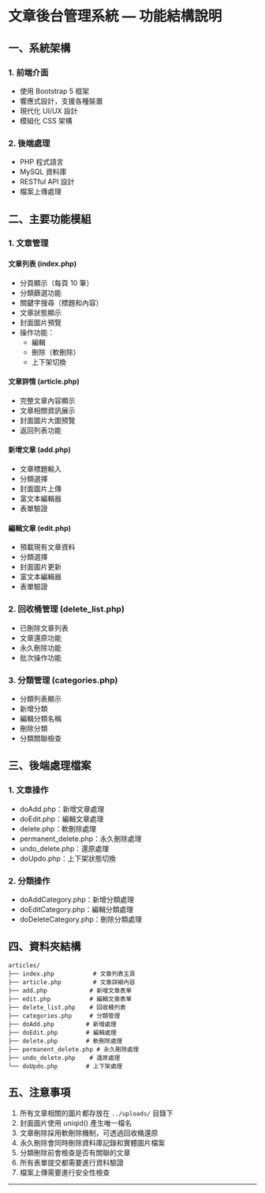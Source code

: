 # 文章後台管理系統 — 功能結構說明

## 一、系統架構

### 1. 前端介面
- 使用 Bootstrap 5 框架
- 響應式設計，支援各種裝置
- 現代化 UI/UX 設計
- 模組化 CSS 架構

### 2. 後端處理
- PHP 程式語言
- MySQL 資料庫
- RESTful API 設計
- 檔案上傳處理

## 二、主要功能模組

### 1. 文章管理
#### 文章列表 (index.php)
- 分頁顯示（每頁 10 筆）
- 分類篩選功能
- 關鍵字搜尋（標題和內容）
- 文章狀態顯示
- 封面圖片預覽
- 操作功能：
  - 編輯
  - 刪除（軟刪除）
  - 上下架切換

#### 文章詳情 (article.php)
- 完整文章內容顯示
- 文章相關資訊展示
- 封面圖片大圖預覽
- 返回列表功能

#### 新增文章 (add.php)
- 文章標題輸入
- 分類選擇
- 封面圖片上傳
- 富文本編輯器
- 表單驗證

#### 編輯文章 (edit.php)
- 預載現有文章資料
- 分類選擇
- 封面圖片更新
- 富文本編輯器
- 表單驗證

### 2. 回收桶管理 (delete_list.php)
- 已刪除文章列表
- 文章還原功能
- 永久刪除功能
- 批次操作功能

### 3. 分類管理 (categories.php)
- 分類列表顯示
- 新增分類
- 編輯分類名稱
- 刪除分類
- 分類關聯檢查

## 三、後端處理檔案

### 1. 文章操作
- doAdd.php：新增文章處理
- doEdit.php：編輯文章處理
- delete.php：軟刪除處理
- permanent_delete.php：永久刪除處理
- undo_delete.php：還原處理
- doUpdo.php：上下架狀態切換

### 2. 分類操作
- doAddCategory.php：新增分類處理
- doEditCategory.php：編輯分類處理
- doDeleteCategory.php：刪除分類處理

## 四、資料夾結構
```
articles/
├── index.php           # 文章列表主頁
├── article.php         # 文章詳細內容
├── add.php            # 新增文章表單
├── edit.php           # 編輯文章表單
├── delete_list.php    # 回收桶列表
├── categories.php     # 分類管理
├── doAdd.php         # 新增處理
├── doEdit.php        # 編輯處理
├── delete.php        # 軟刪除處理
├── permanent_delete.php # 永久刪除處理
├── undo_delete.php    # 還原處理
└── doUpdo.php        # 上下架處理
```

## 五、注意事項
1. 所有文章相關的圖片都存放在 `../uploads/` 目錄下
2. 封面圖片使用 uniqid() 產生唯一檔名
3. 文章刪除採用軟刪除機制，可透過回收桶還原
4. 永久刪除會同時刪除資料庫記錄和實體圖片檔案
5. 分類刪除前會檢查是否有關聯的文章
6. 所有表單提交都需要進行資料驗證
7. 檔案上傳需要進行安全性檢查

---

